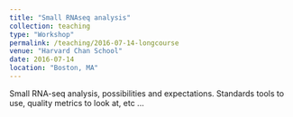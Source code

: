 ```yaml
---
title: "Small RNAseq analysis"
collection: teaching
type: "Workshop"
permalink: /teaching/2016-07-14-longcourse
venue: "Harvard Chan School"
date: 2016-07-14
location: "Boston, MA"
---
```


Small RNA-seq analysis, possibilities and expectations. Standards tools to use, quality metrics to look at, etc ...
